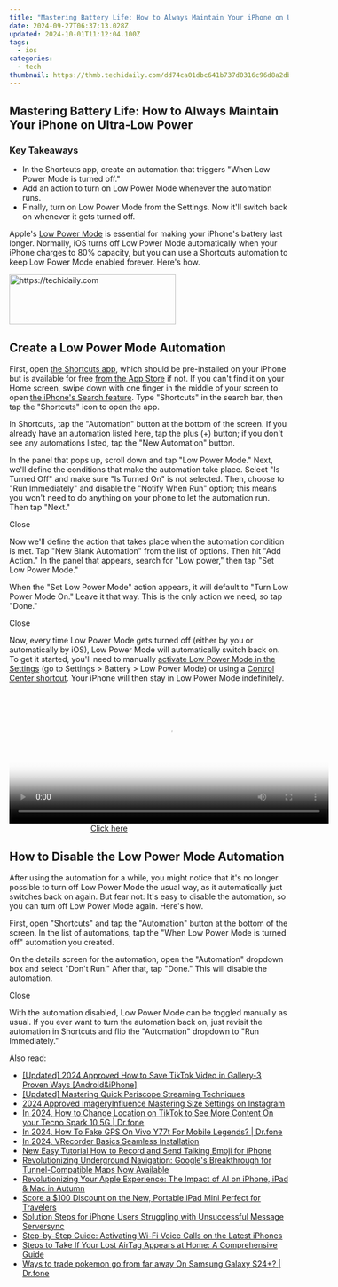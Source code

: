 ```yaml
---
title: "Mastering Battery Life: How to Always Maintain Your iPhone on Ultra-Low Power"
date: 2024-09-27T06:37:13.028Z
updated: 2024-10-01T11:12:04.100Z
tags:
  - ios
categories:
  - tech
thumbnail: https://thmb.techidaily.com/dd74ca01dbc641b737d0316c96d8a2db1900c3240cb26343210c013c6153bd21.jpg
---
```


## Mastering Battery Life: How to Always Maintain Your iPhone on Ultra-Low Power

### Key Takeaways

* In the Shortcuts app, create an automation that triggers "When Low Power Mode is turned off."
* Add an action to turn on Low Power Mode whenever the automation runs.
* Finally, turn on Low Power Mode from the Settings. Now it'll switch back on whenever it gets turned off.

 Apple's [Low Power Mode](https://fox-cloud.techidaily.com/2024-approved-maximize-video-experience-enable-pip-on-youtube-ios/) is essential for making your iPhone's battery last longer. Normally, iOS turns off Low Power Mode automatically when your iPhone charges to 80% capacity, but you can use a Shortcuts automation to keep Low Power Mode enabled forever. Here's how.

<!-- affiliate ads begin -->
<a href="https://aligracehair.sjv.io/c/5597632/2006955/19272" target="_top" id="2006955">
  <img src="//a.impactradius-go.com/display-ad/19272-2006955" border="0" alt="https://techidaily.com" width="300" height="90"/>
</a>
<img height="0" width="0" src="https://aligracehair.sjv.io/i/5597632/2006955/19272" style="position:absolute;visibility:hidden;" border="0" />
<!-- affiliate ads end -->

##  Create a Low Power Mode Automation

 First, open [the Shortcuts app](https://screen-recording.techidaily.com/updated-in-2024-realtime-recording-titans/), which should be pre-installed on your iPhone but is available for free [from the App Store](https://apps.apple.com/us/app/shortcuts/id915249334) if not. If you can't find it on your Home screen, swipe down with one finger in the middle of your screen to open [the iPhone's Search feature](https://instagram-video-files.techidaily.com/taking-your-reels-up-a-notch-with-these-top-editors/). Type "Shortcuts" in the search bar, then tap the "Shortcuts" icon to open the app.

 In Shortcuts, tap the "Automation" button at the bottom of the screen. If you already have an automation listed here, tap the plus (+) button; if you don't see any automations listed, tap the "New Automation" button.

 In the panel that pops up, scroll down and tap "Low Power Mode." Next, we'll define the conditions that make the automation take place. Select "Is Turned Off" and make sure "Is Turned On" is not selected. Then, choose to "Run Immediately" and disable the "Notify When Run" option; this means you won't need to do anything on your phone to let the automation run. Then tap "Next."

Close 

 Now we'll define the action that takes place when the automation condition is met. Tap "New Blank Automation" from the list of options. Then hit "Add Action." In the panel that appears, search for "Low power," then tap "Set Low Power Mode."

 When the "Set Low Power Mode" action appears, it will default to "Turn Low Power Mode On." Leave it that way. This is the only action we need, so tap "Done."

Close 

 Now, every time Low Power Mode gets turned off (either by you or automatically by iOS), Low Power Mode will automatically switch back on. To get it started, you'll need to manually [activate Low Power Mode in the Settings](https://fox-boxes.techidaily.com/boosted-imagery-in-canva-top-10-tricks-revealed/) (go to Settings > Battery > Low Power Mode) or using a [Control Center shortcut](https://youtube-blog.techidaily.com/ring-how-tseries-harnesses-revenue-from-online-viewer-base-youtube/). Your iPhone will then stay in Low Power Mode indefinitely.

<!-- affiliate ads begin -->
<span id="1983472">
					<video width="576" height="240" style="cursor:pointer"
           poster="//a.impactradius-go.com/display-clicktoplayimage/1983472.png"
           onclick="if(!this.playClicked){this.play();this.setAttribute('controls',true);this.playClicked=true;}">
	   <source src="//a.impactradius-go.com/display-ad/22993-1983472">
	   <img src="//a.impactradius-go.com/display-clicktoplayimage/1983472.png" style="border: none; height: 100%; width: 100%; object-fit: contain">
	</video>
	<div style="width:360px;text-align:center"><a href="javascript:window.open(decodeURIComponent('https%3A%2F%2Fhomestyler.sjv.io%2Fc%2F5597632%2F1983472%2F22993'), '_blank');void(0);">Click here</a></div>
</span>
<img height="0" width="0" src="https://imp.pxf.io/i/5597632/1983472/22993" style="position:absolute;visibility:hidden;" border="0" />
<!-- affiliate ads end -->

##  How to Disable the Low Power Mode Automation

 After using the automation for a while, you might notice that it's no longer possible to turn off Low Power Mode the usual way, as it automatically just switches back on again. But fear not: It's easy to disable the automation, so you can turn off Low Power Mode again. Here's how.

 First, open "Shortcuts" and tap the "Automation" button at the bottom of the screen. In the list of automations, tap the "When Low Power Mode is turned off" automation you created.

 On the details screen for the automation, open the "Automation" dropdown box and select "Don't Run." After that, tap "Done." This will disable the automation.

Close 

 With the automation disabled, Low Power Mode can be toggled manually as usual. If you ever want to turn the automation back on, just revisit the automation in Shortcuts and flip the "Automation" dropdown to "Run Immediately."

<ins class="adsbygoogle"
     style="display:block"
     data-ad-format="autorelaxed"
     data-ad-client="ca-pub-7571918770474297"
     data-ad-slot="1223367746"></ins>

<ins class="adsbygoogle"
     style="display:block"
     data-ad-client="ca-pub-7571918770474297"
     data-ad-slot="8358498916"
     data-ad-format="auto"
     data-full-width-responsive="true"></ins>

<span class="atpl-alsoreadstyle">Also read:</span>
<div><ul>
<li><a href="https://tiktok-videos.techidaily.com/updated-2024-approved-how-to-save-tiktok-video-in-gallery-3-proven-ways-androidandiphone/"><u>[Updated] 2024 Approved How to Save TikTok Video in Gallery-3 Proven Ways [Android&iPhone]</u></a></li>
<li><a href="https://some-skills.techidaily.com/updated-mastering-quick-periscope-streaming-techniques/"><u>[Updated] Mastering Quick Periscope Streaming Techniques</u></a></li>
<li><a href="https://instagram-videos.techidaily.com/2024-approved-imageryinfluence-mastering-size-settings-on-instagram/"><u>2024 Approved ImageryInfluence Mastering Size Settings on Instagram</u></a></li>
<li><a href="https://location-social.techidaily.com/in-2024-how-to-change-location-on-tiktok-to-see-more-content-on-your-tecno-spark-10-5g-drfone-by-drfone-virtual-android/"><u>In 2024, How to Change Location on TikTok to See More Content On your Tecno Spark 10 5G | Dr.fone</u></a></li>
<li><a href="https://review-topics.techidaily.com/in-2024-how-to-fake-gps-on-vivo-y77t-for-mobile-legends-drfone-by-drfone-virtual-android/"><u>In 2024, How To Fake GPS On Vivo Y77t For Mobile Legends? | Dr.fone</u></a></li>
<li><a href="https://screen-recording.techidaily.com/in-2024-vrecorder-basics-seamless-installation/"><u>In 2024, VRecorder Basics Seamless Installation</u></a></li>
<li><a href="https://ai-topics.techidaily.com/new-easy-tutorial-how-to-record-and-send-talking-emoji-for-iphone/"><u>New Easy Tutorial How to Record and Send Talking Emoji for iPhone</u></a></li>
<li><a href="https://os-tips.techidaily.com/revolutionizing-underground-navigation-googles-breakthrough-for-tunnel-compatible-maps-now-available/"><u>Revolutionizing Underground Navigation: Google's Breakthrough for Tunnel-Compatible Maps Now Available</u></a></li>
<li><a href="https://os-tips.techidaily.com/revolutionizing-your-apple-experience-the-impact-of-ai-on-iphone-ipad-and-mac-in-autumn/"><u>Revolutionizing Your Apple Experience: The Impact of AI on iPhone, iPad & Mac in Autumn</u></a></li>
<li><a href="https://os-tips.techidaily.com/score-a-100-discount-on-the-new-portable-ipad-mini-perfect-for-travelers/"><u>Score a $100 Discount on the New, Portable iPad Mini Perfect for Travelers</u></a></li>
<li><a href="https://os-tips.techidaily.com/solution-steps-for-iphone-users-struggling-with-unsuccessful-message-serversync/"><u>Solution Steps for iPhone Users Struggling with Unsuccessful Message Serversync</u></a></li>
<li><a href="https://os-tips.techidaily.com/step-by-step-guide-activating-wi-fi-voice-calls-on-the-latest-iphones/"><u>Step-by-Step Guide: Activating Wi-Fi Voice Calls on the Latest iPhones</u></a></li>
<li><a href="https://os-tips.techidaily.com/steps-to-take-if-your-lost-airtag-appears-at-home-a-comprehensive-guide/"><u>Steps to Take If Your Lost AirTag Appears at Home: A Comprehensive Guide</u></a></li>
<li><a href="https://change-location.techidaily.com/ways-to-trade-pokemon-go-from-far-away-on-samsung-galaxy-s24plus-drfone-by-drfone-virtual-android/"><u>Ways to trade pokemon go from far away On Samsung Galaxy S24+? | Dr.fone</u></a></li>
</ul></div>

